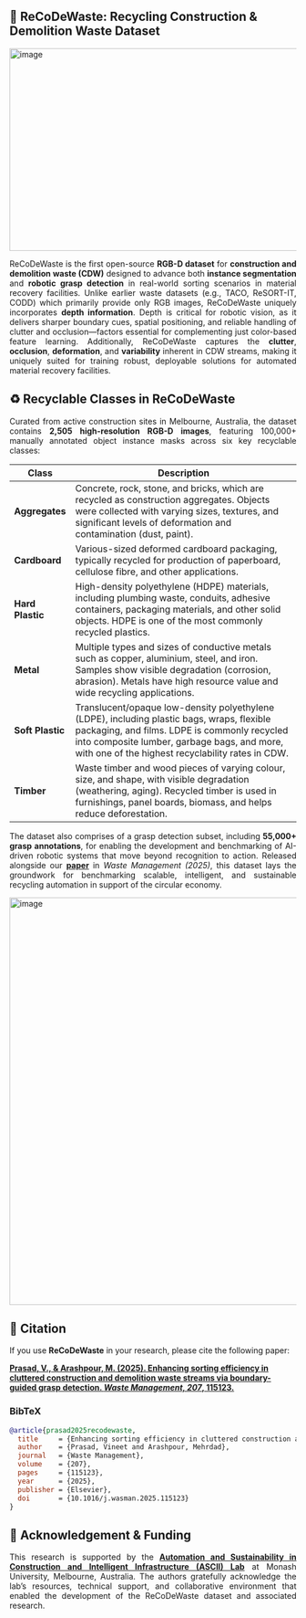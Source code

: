 ## 🚀 ReCoDeWaste: Recycling Construction & Demolition Waste Dataset 
<img width="896" height="355" alt="image" src="https://github.com/user-attachments/assets/8eb6273d-92a0-44f2-b5dd-b988750c4fc3" />
<p align="justify">
ReCoDeWaste is the first open-source <b>RGB-D dataset</b> for <b>construction and demolition waste (CDW)</b> designed to advance both <b>instance segmentation</b> and <b>robotic grasp detection</b> in real-world sorting scenarios in material recovery facilities. Unlike earlier waste datasets (e.g., TACO, ReSORT-IT, CODD) which primarily provide only RGB images, ReCoDeWaste uniquely incorporates <b>depth information</b>. Depth is critical for robotic vision, as it delivers sharper boundary cues, spatial positioning, and reliable handling of clutter and occlusion—factors essential for complementing just color-based feature learning. Additionally, ReCoDeWaste captures the <b>clutter</b>, <b>occlusion</b>, <b>deformation</b>, and <b>variability</b> inherent in CDW streams, making it uniquely suited for training robust, deployable solutions for automated material recovery facilities.
</p>

## ♻️ Recyclable Classes in ReCoDeWaste  

<p align="justify">
Curated from active construction sites in Melbourne, Australia, the dataset contains <b>2,505 high-resolution RGB-D images</b>, featuring 100,000+ manually annotated object instance masks across six key recyclable classes:
</p>

| Class        | Description |
|--------------|-------------|
| **Aggregates** | Concrete, rock, stone, and bricks, which are recycled as construction aggregates. Objects were collected with varying sizes, textures, and significant levels of deformation and contamination (dust, paint). |
| **Cardboard** | Various-sized deformed cardboard packaging, typically recycled for production of paperboard, cellulose fibre, and other applications. |
| **Hard Plastic** | High-density polyethylene (HDPE) materials, including plumbing waste, conduits, adhesive containers, packaging materials, and other solid objects. HDPE is one of the most commonly recycled plastics. |
| **Metal** | Multiple types and sizes of conductive metals such as copper, aluminium, steel, and iron. Samples show visible degradation (corrosion, abrasion). Metals have high resource value and wide recycling applications. |
| **Soft Plastic** | Translucent/opaque low-density polyethylene (LDPE), including plastic bags, wraps, flexible packaging, and films. LDPE is commonly recycled into composite lumber, garbage bags, and more, with one of the highest recyclability rates in CDW. |
| **Timber** | Waste timber and wood pieces of varying colour, size, and shape, with visible degradation (weathering, aging). Recycled timber is used in furnishings, panel boards, biomass, and helps reduce deforestation. |

<p align="justify">
The dataset also comprises of a grasp detection subset, including <b>55,000+ grasp annotations</b>, for enabling the development and benchmarking of AI-driven robotic systems that move beyond recognition to action. Released alongside our <b><a href="https://doi.org/10.1016/j.wasman.2025.115123">paper</a></b> in <i>Waste Management (2025)</i>, this dataset lays the groundwork for benchmarking scalable, intelligent, and sustainable recycling automation in support of the circular economy.
</p>
<img width="819" height="714" alt="image" src="https://github.com/user-attachments/assets/7aec636a-9265-488a-9061-c19aec5a6a77" />

## 📖 Citation  

<p align="justify">
If you use <b>ReCoDeWaste</b> in your research, please cite the following paper:
</p>  

**[Prasad, V., & Arashpour, M. (2025). Enhancing sorting efficiency in cluttered construction and demolition waste streams via boundary-guided grasp detection. *Waste Management, 207*, 115123.](https://doi.org/10.1016/j.wasman.2025.115123)**  

### BibTeX  

```bibtex
@article{prasad2025recodewaste,
  title     = {Enhancing sorting efficiency in cluttered construction and demolition waste streams via boundary-guided grasp detection},
  author    = {Prasad, Vineet and Arashpour, Mehrdad},
  journal   = {Waste Management},
  volume    = {207},
  pages     = {115123},
  year      = {2025},
  publisher = {Elsevier},
  doi       = {10.1016/j.wasman.2025.115123}
}
```

## 🙏 Acknowledgement & Funding
<p align="justify"> This research is supported by the <b><a href="https://www.monash.edu/it/our-research/research-labs-and-groups/ascii">Automation and Sustainability in Construction and Intelligent Infrastructure (ASCII) Lab</a></b> at Monash University, Melbourne, Australia. The authors gratefully acknowledge the lab’s resources, technical support, and collaborative environment that enabled the development of the ReCoDeWaste dataset and associated research. </p>
